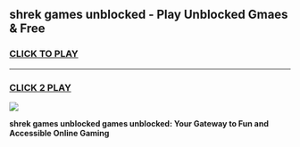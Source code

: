 
## shrek games unblocked - Play Unblocked Gmaes & Free
<h3>
<a href="https://news.freeplayer.one?title=shrek_games_unblocked&ref=23F">CLICK TO PLAY</a></h3>
<hr>

<h3>
<a href="https://news.freeplayer.one?title=shrek_games_unblocked&ref=23F">CLICK 2 PLAY</a>
  
</h3>

<a href="https://news.freeplayer.one?title=shrek_games_unblocked&ref=23F/"><img src="https://clearcache.store/games.png"></a>


**shrek games unblocked games unblocked: Your Gateway to Fun and Accessible Online Gaming**
